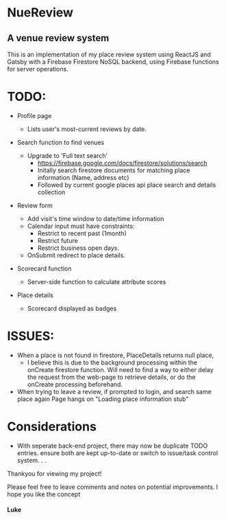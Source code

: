 # NueReview
## A venue review system

This is an implementation of my place review system using ReactJS and Gatsby with
a Firebase Firestore NoSQL backend, using Firebase functions for server operations.

# TODO:
- Profile page
  - Lists user's most-current reviews by date.
- Search function to find venues
    - Upgrade to 'Full text search'
        - https://firebase.google.com/docs/firestore/solutions/search
        - Initally search firestore documents for matching place information (Name, address etc)
        - Followed by current google places api place search and details collection
- Review form
  - Add visit's time window to date/time information
  - Calendar input must have constraints:
    - Restrict to recent past (1month)
    - Restrict future
    - Restrict business open days.
  - OnSubmit redirect to place details.

- Scorecard function
    - Server-side function to calculate attribute scores
- Place details
  - Scorecard displayed as badges

# ISSUES:
- When a place is not found in firestore, PlaceDetails returns null place,
  - I believe this is due to the background processing within the onCreate firestore function.
  Will need to find a way to either delay the request from the web-page to retrieve details,
  or do the onCreate processing beforehand.
- When trying to leave a review, if prompted to login, and search same place again
  Page hangs on "Loading place information stub"

# Considerations
- With seperate back-end project, there may now be duplicate TODO entries. ensure both are kept up-to-date or switch to issue/task control system.
.
.

Thankyou for viewing my project!

Please feel free to leave comments and notes on potential improvements.
I hope you like the concept

#### Luke
